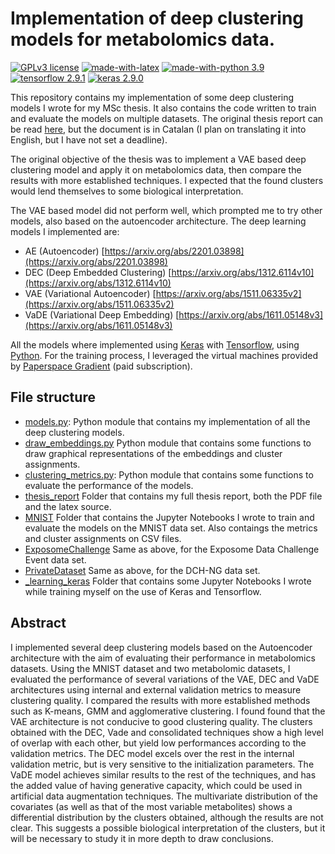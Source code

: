 # Implementation of deep clustering models for metabolomics data.

[![GPLv3 license](https://img.shields.io/badge/License-GPLv3.0-blue.svg?logo=)](https://github.com/carlescn/MSc_bioinformatics_thesis/blob/main/LICENSE)
[![made-with-latex](https://img.shields.io/badge/Made%20with-Latex-1f425f.svg?logo=latex)](https://www.latex-project.org/)
[![made-with-python 3.9](https://img.shields.io/badge/Made%20with-Python%203.9-1f425f.svg?logo=python)](https://www.python.org/)
[![tensorflow 2.9.1](https://img.shields.io/badge/Tensorflow-2.9.1-darkgreen.svg?logo=tensorflow)](https://github.com/tensorflow/tensorflow)
[![keras 2.9.0](https://img.shields.io/badge/Keras-2.9.0-darkgreen.svg?logo=keras)](https://github.com/keras-team/keras)

This repository contains
my implementation of some deep clustering models 
I wrote for my MSc thesis.
It also contains the code written 
to train and evaluate the models on multiple datasets.
The original thesis report can be read 
[here](https://github.com/carlescn/MSc_bioinformatics_thesis/raw/main/thesis_report/CriadoNina_Carles_TFM.pdf),
but the document is in Catalan
(I plan on translating it into English,
but I have not set a deadline).

The original objective of the thesis was
to implement a VAE based deep clustering model
and apply it on metabolomics data,
then compare the results with
more established techniques.
I expected that the found clusters
would lend themselves to some biological interpretation.

The VAE based model did not perform well,
which prompted me to try other models,
also based on the autoencoder architecture.
The deep learning models I implemented are:

- AE (Autoencoder) [https://arxiv.org/abs/2201.03898](https://arxiv.org/abs/2201.03898)
- DEC (Deep Embedded Clustering) [https://arxiv.org/abs/1312.6114v10](https://arxiv.org/abs/1312.6114v10)
- VAE (Variational Autoencoder) [https://arxiv.org/abs/1511.06335v2](https://arxiv.org/abs/1511.06335v2)
- VaDE (Variational Deep Embedding) [https://arxiv.org/abs/1611.05148v3](https://arxiv.org/abs/1611.05148v3)

All the models where implemented
using [Keras](https://github.com/keras-team/keras)
with [Tensorflow](https://github.com/tensorflow/tensorflow),
using [Python](https://www.python.org/).
For the training process,
I leveraged the virtual machines provided by
[Paperspace Gradient](https://www.paperspace.com/gradient) (paid subscription).

## File structure

- [models.py](https://github.com/carlescn/MSc_bioinformatics_thesis/blob/main/models.py):
  Python module that contains 
  my implementation of all the deep clustering models.
- [draw_embeddings.py](https://github.com/carlescn/MSc_bioinformatics_thesis/blob/main/draw_embeddings.py)
  Python module that contains some functions
  to draw graphical representations of the embeddings 
  and cluster assignments.
- [clustering_metrics.py](https://github.com/carlescn/MSc_bioinformatics_thesis/blob/main/clustering_metrics.py):
  Python module that contains some functions
  to evaluate the performance of the models.
- [thesis_report](https://github.com/carlescn/MSc_bioinformatics_thesis/tree/main/thesis_report)
  Folder that contains my full thesis report,
  both the PDF file and the latex source.
- [MNIST](https://github.com/carlescn/MSc_bioinformatics_thesis/tree/main/MNIST)
  Folder that contains the Jupyter Notebooks I wrote 
  to train and evaluate the models on the MNIST data set.
  Also contaings the metrics and cluster assignments
  on CSV files.
- [ExposomeChallenge](https://github.com/carlescn/MSc_bioinformatics_thesis/tree/main/ExposomeChallenge)
  Same as above, for the Exposome Data Challenge Event data set.
- [PrivateDataset](https://github.com/carlescn/MSc_bioinformatics_thesis/tree/main/PrivateDataset)
  Same as above, for the DCH-NG data set.
- [_learning_keras](https://github.com/carlescn/MSc_bioinformatics_thesis/tree/main/_learning_keras)
  Folder that contains some Jupyter Notebooks I wrote 
  while training myself on the use of Keras and Tensorflow.
  
## Abstract

I implemented several deep clustering models 
based on the Autoencoder architecture 
with the aim of evaluating their performance in metabolomics datasets. 
Using the MNIST dataset and two metabolomic datasets, 
I evaluated the performance of several variations of the VAE, DEC and VaDE architectures 
using internal and external validation metrics 
to measure clustering quality. 
I compared the results with more established methods 
such as K-means, GMM and agglomerative clustering.
I found found that the VAE architecture is not conducive to good clustering quality. 
The clusters obtained with the DEC, Vade and consolidated techniques 
show a high level of overlap with each other, 
but yield low performances according to the validation metrics. 
The DEC model excels over the rest in the internal validation metric, 
but is very sensitive to the initialization parameters. 
The VaDE model achieves similar results to the rest of the techniques, 
and has the added value of having generative capacity,
which could be used in artificial data augmentation techniques.
The multivariate distribution of the covariates 
(as well as that of the most variable metabolites) 
shows a differential distribution by the clusters obtained, 
although the results are not clear. 
This suggests a possible biological interpretation of the clusters, 
but it will be necessary to study it in more depth to draw conclusions.

